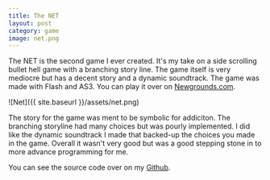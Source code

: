 ```yaml
---
title: The NET
layout: post
category: game
image: net.png
---
```


The NET is the second game I ever created. It's my take on a side scrolling bullet hell game with a branching story line. The game itself is very mediocre but has a decent story and a dynamic soundtrack. The game was made with Flash and AS3. You can play it over on [Newgrounds.com](http://www.newgrounds.com/portal/view/627759).

![Net]({{ site.baseurl }}/assets/net.png)

The story for the game was ment to be symbolic for addiciton. The branching storyline had many choices but was pourly implemented. I did like the dynamic soundtrack I made that backed-up the choices you made in the game. Overall it wasn't very good but was a good stepping stone in to more advance programming for me.

You can see the source code over on my [Github](https://github.com/cxsquared/The-NET).